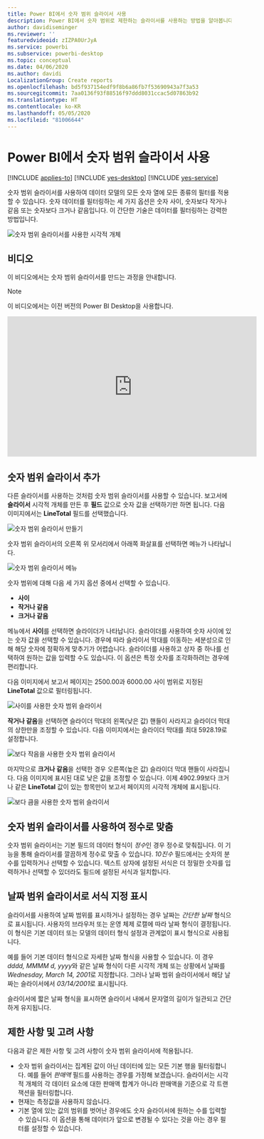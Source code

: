 ```yaml
---
title: Power BI에서 숫자 범위 슬라이서 사용
description: Power BI에서 숫자 범위로 제한하는 슬라이서를 사용하는 방법을 알아봅니다.
author: davidiseminger
ms.reviewer: ''
featuredvideoid: zIZPA0UrJyA
ms.service: powerbi
ms.subservice: powerbi-desktop
ms.topic: conceptual
ms.date: 04/06/2020
ms.author: davidi
LocalizationGroup: Create reports
ms.openlocfilehash: bd5f937154edf9f8b6a86fb7f53690943a7f3a53
ms.sourcegitcommit: 7aa0136f93f88516f97ddd8031ccac5d07863b92
ms.translationtype: HT
ms.contentlocale: ko-KR
ms.lasthandoff: 05/05/2020
ms.locfileid: "81006644"
---
```

# <a name="use-the-numeric-range-slicer-in-power-bi"></a>Power BI에서 숫자 범위 슬라이서 사용

[!INCLUDE [applies-to](includes/applies-to.md)] [!INCLUDE [yes-desktop](includes/yes-desktop.md)] [!INCLUDE [yes-service](includes/yes-service.md)]

숫자 범위 슬라이서를 사용하여 데이터 모델의 모든 숫자 열에 모든 종류의 필터를 적용할 수 있습니다. 숫자 데이터를 필터링하는 세 가지 옵션은 숫자 사이, 숫자보다 작거나 같음 또는 숫자보다 크거나 같음입니다. 이 간단한 기술은 데이터를 필터링하는 강력한 방법입니다.

![숫자 범위 슬라이서를 사용한 시각적 개체](media/desktop-slicer-numeric-range/desktop-slicer-numeric-range-0.png)

## <a name="video"></a>비디오

이 비디오에서는 숫자 범위 슬라이서를 만드는 과정을 안내합니다.

> [!NOTE]
> 이 비디오에서는 이전 버전의 Power BI Desktop을 사용합니다.

<iframe width="560" height="315" src="https://www.youtube.com/embed/zIZPA0UrJyA" frameborder="0" allowfullscreen></iframe> 


## <a name="add-a-numeric-range-slicer"></a>숫자 범위 슬라이서 추가

다른 슬라이서를 사용하는 것처럼 숫자 범위 슬라이서를 사용할 수 있습니다. 보고서에 **슬라이서** 시각적 개체를 만든 후 **필드** 값으로 숫자 값을 선택하기만 하면 됩니다. 다음 이미지에서는 **LineTotal** 필드를 선택했습니다.

![숫자 범위 슬라이서 만들기](media/desktop-slicer-numeric-range/desktop-slicer-numeric-range-1-create.png)

숫자 범위 슬라이서의 오른쪽 위 모서리에서 아래쪽 화살표를 선택하면 메뉴가 나타납니다.

![숫자 범위 슬라이서 메뉴](media/desktop-slicer-numeric-range/desktop-slicer-numeric-range-2-between.png)

숫자 범위에 대해 다음 세 가지 옵션 중에서 선택할 수 있습니다.

* **사이**
* **작거나 같음**
* **크거나 같음**

메뉴에서 **사이**를 선택하면 슬라이더가 나타납니다. 슬라이더를 사용하여 숫자 사이에 있는 숫자 값을 선택할 수 있습니다. 경우에 따라 슬라이서 막대를 이동하는 세분성으로 인해 해당 숫자에 정확하게 맞추기가 어렵습니다. 슬라이더를 사용하고 상자 중 하나를 선택하여 원하는 값을 입력할 수도 있습니다. 이 옵션은 특정 숫자를 조각화하려는 경우에 편리합니다.

다음 이미지에서 보고서 페이지는 2500.00과 6000.00 사이 범위로 지정된 **LineTotal** 값으로 필터링됩니다.

![사이를 사용한 숫자 범위 슬라이서](media/desktop-slicer-numeric-range/desktop-slicer-numeric-range-3-between-range.png)

**작거나 같음**을 선택하면 슬라이더 막대의 왼쪽(낮은 값) 핸들이 사라지고 슬라이더 막대의 상한만을 조정할 수 있습니다. 다음 이미지에서는 슬라이더 막대를 최대 5928.19로 설정합니다.

![보다 작음을 사용한 숫자 범위 슬라이서](media/desktop-slicer-numeric-range/desktop-slicer-numeric-range-4-less-than.png)

마지막으로 **크거나 같음**을 선택한 경우 오른쪽(높은 값) 슬라이더 막대 핸들이 사라집니다. 다음 이미지에 표시된 대로 낮은 값을 조정할 수 있습니다. 이제 4902.99보다 크거나 같은 **LineTotal** 값이 있는 항목만이 보고서 페이지의 시각적 개체에 표시됩니다.

![보다 큼을 사용한 숫자 범위 슬라이서](media/desktop-slicer-numeric-range/desktop-slicer-numeric-range-5-greater-than.png)

## <a name="snap-to-whole-numbers-with-the-numeric-range-slicer"></a>숫자 범위 슬라이서를 사용하여 정수로 맞춤

숫자 범위 슬라이서는 기본 필드의 데이터 형식이 *정수*인 경우 정수로 맞춰집니다. 이 기능을 통해 슬라이서를 깔끔하게 정수로 맞출 수 있습니다. *10진수* 필드에서는 숫자의 분수를 입력하거나 선택할 수 있습니다. 텍스트 상자에 설정된 서식은 더 정밀한 숫자를 입력하거나 선택할 수 있더라도 필드에 설정된 서식과 일치합니다.

## <a name="display-formatting-with-the-date-range-slicer"></a>날짜 범위 슬라이서로 서식 지정 표시

슬라이서를 사용하여 날짜 범위를 표시하거나 설정하는 경우 날짜는 *간단한 날짜* 형식으로 표시됩니다. 사용자의 브라우저 또는 운영 체제 로캘에 따라 날짜 형식이 결정됩니다. 이 형식은 기본 데이터 또는 모델의 데이터 형식 설정과 관계없이 표시 형식으로 사용됩니다.

예를 들어 기본 데이터 형식으로 자세한 날짜 형식을 사용할 수 있습니다. 이 경우 *dddd, MMMM d, yyyy*와 같은 날짜 형식이 다른 시각적 개체 또는 상황에서 날짜를 *Wednesday, March 14, 2001*로 지정합니다. 그러나 날짜 범위 슬라이서에서 해당 날짜는 슬라이서에서 *03/14/2001*로 표시됩니다.

슬라이서에 짧은 날짜 형식을 표시하면 슬라이서 내에서 문자열의 길이가 일관되고 간단하게 유지됩니다.

## <a name="limitations-and-considerations"></a>제한 사항 및 고려 사항

다음과 같은 제한 사항 및 고려 사항이 숫자 범위 슬라이서에 적용됩니다.

* 숫자 범위 슬라이서는 집계된 값이 아닌 데이터에 있는 모든 기본 행을 필터링합니다. 예를 들어 *판매액* 필드를 사용하는 경우를 가정해 보겠습니다. 슬라이서는 시각적 개체의 각 데이터 요소에 대한 판매액 합계가 아니라 판매액을 기준으로 각 트랜잭션을 필터링합니다.
* 현재는 측정값을 사용하지 않습니다.
* 기본 열에 있는 값의 범위를 벗어난 경우에도 숫자 슬라이서에 원하는 수를 입력할 수 있습니다. 이 옵션을 통해 데이터가 앞으로 변경될 수 있다는 것을 아는 경우 필터를 설정할 수 있습니다.
